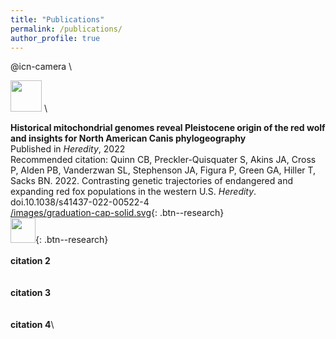 ```yaml
---
title: "Publications"
permalink: /publications/
author_profile: true
---
```


@icn-camera \

<img src="https://raw.githubusercontent.com/FortAwesome/Font-Awesome/6.x/svgs/solid/crown.svg" width="50" height="50"> \

**Historical mitochondrial genomes reveal Pleistocene origin of the red wolf and insights for North American Canis phylogeography** \
Published in *Heredity*, 2022 \
Recommended citation: Quinn CB, Preckler-Quisquater S, Akins JA, Cross P, Alden PB, Vanderzwan SL, Stephenson JA, Figura P, Green GA, Hiller T, Sacks BN. 2022. Contrasting genetic trajectories of endangered and expanding red fox populations in the western U.S. *Heredity*. doi.10.1038/s41437-022-00522-4 \
[/images/graduation-cap-solid.svg](https://squisquater.github.io/research/){: .btn--research} \
[<img src="https://github.com/FortAwesome/Font-Awesome/blob/6.x/svgs/regular/address-book.svg" width="40" height="40">](https://squisquater.github.io/research/){: .btn--research} \
\
**citation 2**\
\
\
**citation 3**\
\
\
**citation 4**\